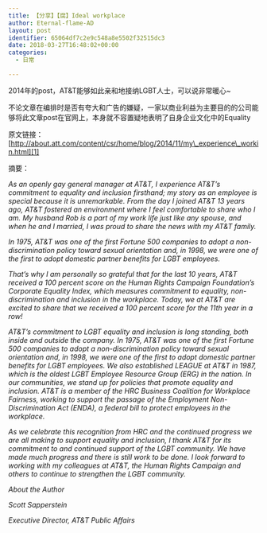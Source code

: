```yaml
---
title: 【分享】【腐】Ideal workplace
author: Eternal-flame-AD
layout: post
identifier: 65064df7c2e9c548a8e5502f32515dc3
date: 2018-03-27T16:48:02+00:00
categories:
  - 日常

---
```

2014年的post，AT&T能够如此亲和地接纳LGBT人士，可以说非常暖心~

不论文章在编排时是否有夸大和广告的嫌疑，一家以商业利益为主要目的的公司能够将此文章post在官网上，本身就不容置疑地表明了自身企业文化中的Equality

原文链接：[http://about.att.com/content/csr/home/blog/2014/11/my\_experience\_workin.html][1]

摘要：

_As an openly gay general manager at AT&T, I experience AT&T’s commitment to equality and inclusion firsthand; my story as an employee is special because it is unremarkable. From the day I joined AT&T 13 years ago, AT&T fostered an environment where I feel comfortable to share who I am. My husband Rob is a part of my work life just like any spouse, and when he and I married, I was proud to share the news with my AT&T family._

_In 1975, AT&T was one of the first Fortune 500 companies to adopt a non-discrimination policy toward sexual orientation and, in 1998, we were one of the first to adopt domestic partner benefits for LGBT employees._

_That’s why I am personally so grateful that for the last 10 years, AT&T received a 100 percent score on the Human Rights Campaign Foundation’s Corporate Equality Index, which measures commitment to equality, non-discrimination and inclusion in the workplace. Today, we at AT&T are excited to share that we received a 100 percent score for the 11th year in a row!_

_AT&T’s commitment to LGBT equality and inclusion is long standing, both inside and outside the company. In 1975, AT&T was one of the first Fortune 500 companies to adopt a non-discrimination policy toward sexual orientation and, in 1998, we were one of the first to adopt domestic partner benefits for LGBT employees. We also established LEAGUE at AT&T in 1987, which is the oldest LGBT Employee Resource Group (ERG) in the nation. In our communities, we stand up for policies that promote equality and inclusion. AT&T is a member of the HRC Business Coalition for Workplace Fairness, working to support the passage of the Employment Non-Discrimination Act (ENDA), a federal bill to protect employees in the workplace._

_As we celebrate this recognition from HRC and the continued progress we are all making to support equality and inclusion, I thank AT&T for its commitment to and continued support of the LGBT community. We have made much progress and there is still work to be done. I look forward to working with my colleagues at AT&T, the Human Rights Campaign and others to continue to strengthen the LGBT community._
  
_About the Author_
  
_Scott Sapperstein_
  
_Executive Director, AT&T Public Affairs_

 [1]: http://about.att.com/content/csr/home/blog/2014/11/my_experience_workin.html